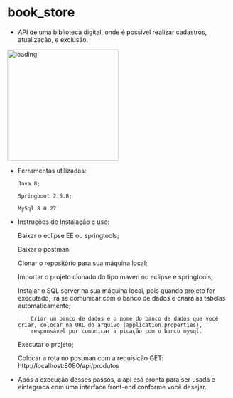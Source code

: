# book_store


- API de uma biblioteca digital, onde é possível realizar cadastros, atualização, e exclusão.
<img src="https://images.genial.ly/genially/layouts/f898cb55-5ea4-4bd6-a966-cae379c2b895.gif?5eb353286780410d5780fc6d&1637712000063" alt="loading" width="250px"/>
 
- Ferramentas utilizadas:

      Java 8;
    
      Springboot 2.5.8;
    
      MySql 8.0.27.
      
- Instruções de Instalação e uso:

    Baixar o eclipse EE ou springtools;
    
    Baixar o postman
    
    Clonar o repositório para sua máquina local;
    
    Importar o projeto clonado do tipo maven no eclipse e springtools;
    
    Instalar o SQL server na sua máquina local, pois quando  projeto for executado, irá se comunicar com o banco de dados e criará as tabelas automaticamente;
          
          Criar um banco de dados e o nome do banco de dados que você criar, colocar na URL do arquivo (application.properties), 
          responsável por comunicar a picação com o banco mysql.
        
    Executar o projeto;
    
    Colocar a rota no postman com a requisição GET: http://localhost:8080/api/produtos
    
- Após a execução desses passos, a api esá pronta para ser usada e eintegrada com uma interface front-end conforme você desejar.
   
